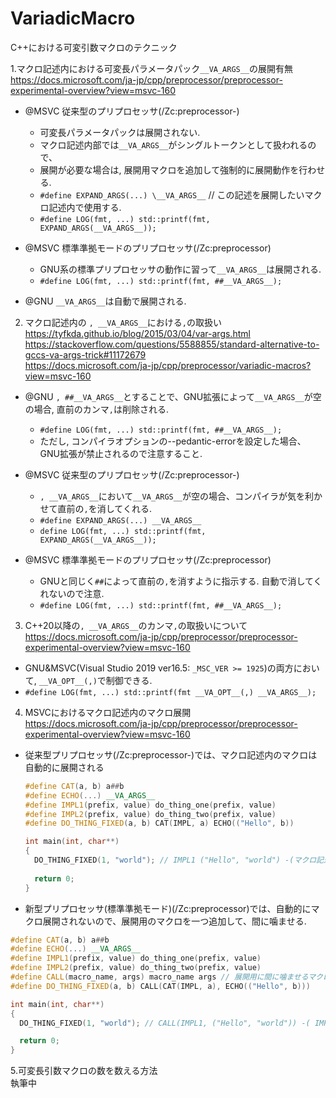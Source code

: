 # VariadicMacro
C++における可変引数マクロのテクニック  

1.マクロ記述内における可変長パラメータパック`__VA_ARGS__`の展開有無  
https://docs.microsoft.com/ja-jp/cpp/preprocessor/preprocessor-experimental-overview?view=msvc-160  

  - @MSVC 従来型のプリプロセッサ(/Zc:preprocessor-)  
      - 可変長パラメータパックは展開されない.  
      - マクロ記述内部では`__VA_ARGS__`がシングルトークンとして扱われるので、  
      - 展開が必要な場合は, 展開用マクロを追加して強制的に展開動作を行わせる.  
      - `#define EXPAND_ARGS(...) \__VA_ARGS__` // この記述を展開したいマクロ記述内で使用する.  
      - `#define LOG(fmt, ...) std::printf(fmt, EXPAND_ARGS(__VA_ARGS__));`  
        
  - @MSVC 標準準拠モードのプリプロセッサ(/Zc:preprocessor)  
      - GNU系の標準プリプロセッサの動作に習って`__VA_ARGS__`は展開される.  
      - `#define LOG(fmt, ...) std::printf(fmt, ##__VA_ARGS__);`  
        
  - @GNU `__VA_ARGS__`は自動で展開される.  
          
  
2. マクロ記述内の `, __VA_ARGS__`における`,`の取扱い  
https://tyfkda.github.io/blog/2015/03/04/var-args.html  
https://stackoverflow.com/questions/5588855/standard-alternative-to-gccs-va-args-trick#11172679  
https://docs.microsoft.com/ja-jp/cpp/preprocessor/variadic-macros?view=msvc-160  
    
  - @GNU `, ##__VA_ARGS__`とすることで、GNU拡張によって`__VA_ARGS__`が空の場合, 直前のカンマ`,`は削除される.  
    - `#define LOG(fmt, ...) std::printf(fmt, ##__VA_ARGS__);`  
    - ただし, コンパイラオプションの--pedantic-errorを設定した場合、GNU拡張が禁止されるので注意すること.  
    
  - @MSVC 従来型のプリプロセッサ(/Zc:preprocessor-)  
    - `, __VA_ARGS__`において`__VA_ARGS__`が空の場合、コンパイラが気を利かせて直前の`,`を消してくれる.
    - `#define EXPAND_ARGS(...) __VA_ARGS__`
    - `define LOG(fmt, ...) std::printf(fmt, EXPAND_ARGS(__VA_ARGS__));`
 
  - @MSVC 標準準拠モードのプリプロセッサ(/Zc:preprocessor)  
    - GNUと同じく`##`によって直前の`,`を消すように指示する. 自動で消してくれないので注意.  
    - `#define LOG(fmt, ...) std::printf(fmt, ##__VA_ARGS__);`
  
  
3. C++20以降の`, __VA_ARGS__`のカンマ`,`の取扱いについて  
https://docs.microsoft.com/ja-jp/cpp/preprocessor/preprocessor-experimental-overview?view=msvc-160  

  - GNU&MSVC(Visual Studio 2019 ver16.5: `_MSC_VER >= 1925`)の両方において, `__VA_OPT__(,)`で制御できる.
  - `#define LOG(fmt, ...) std::printf(fmt __VA_OPT__(,) __VA_ARGS__);`
  
  
  
4. MSVCにおけるマクロ記述内のマクロ展開  
https://docs.microsoft.com/ja-jp/cpp/preprocessor/preprocessor-experimental-overview?view=msvc-160  

  - 従来型プリプロセッサ(/Zc:preprocessor-)では、マクロ記述内のマクロは自動的に展開される
    ```cpp:traditional_macro.cpp 
    #define CAT(a, b) a##b
    #define ECHO(...) __VA_ARGS__
    #define IMPL1(prefix, value) do_thing_one(prefix, value)
    #define IMPL2(prefix, value) do_thing_two(prefix, value)
    #define DO_THING_FIXED(a, b) CAT(IMPL, a) ECHO(("Hello", b))
    
    int main(int, char**)
    {
      DO_THING_FIXED(1, "world"); // IMPL1 ("Hello", "world") -(マクロ記述内のマクロが自動展開される)-> do_thing_one("Hello", "world")
      
      return 0;
    }
    ```
  - 新型プリプロセッサ(標準準拠モード)(/Zc:preprocessor)では、自動的にマクロ展開されないので、展開用のマクロを一つ追加して、間に噛ませる.
   ```cpp:new_macro.cpp
   #define CAT(a, b) a##b
   #define ECHO(...) __VA_ARGS__
   #define IMPL1(prefix, value) do_thing_one(prefix, value)
   #define IMPL2(prefix, value) do_thing_two(prefix, value)
   #define CALL(macro_name, args) macro_name args // 展開用に間に噛ませるマクロ
   #define DO_THING_FIXED(a, b) CALL(CAT(IMPL, a), ECHO(("Hello", b)))
   
   int main(int, char**)
   {
     DO_THING_FIXED(1, "world"); // CALL(IMPL1, ("Hello", "world")) -( IMPL1 ("Hello", "world") )-> do_thing_one("Hello", "world")

     return 0;
   }
   ```
 
5.可変長引数マクロの数を数える方法   
執筆中  
